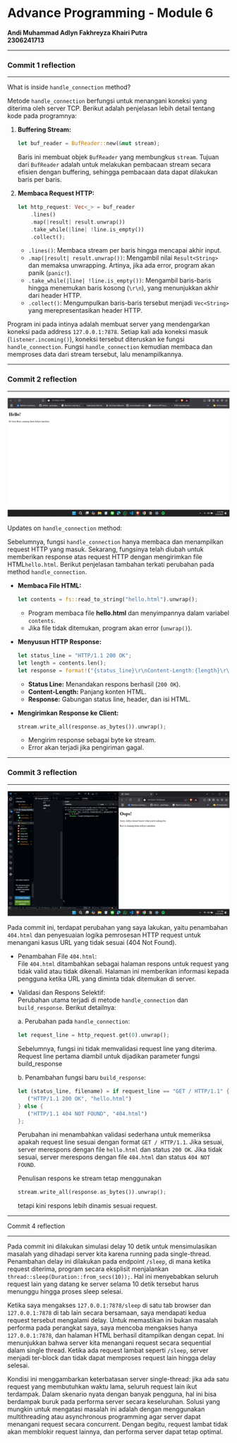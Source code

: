 # Advance Programming - Module 6

**Andi Muhammad Adlyn Fakhreyza Khairi Putra  
2306241713**

---

### Commit 1 reflection
---
What is inside `handle_connection` method?

Metode `handle_connection` berfungsi untuk menangani koneksi yang diterima oleh server TCP. Berikut adalah penjelasan lebih detail tentang kode pada programnya:

1. **Buffering Stream:**
   ```rust
   let buf_reader = BufReader::new(&mut stream);
   ```
   Baris ini membuat objek `BufReader` yang membungkus `stream`. Tujuan dari `BufReader` adalah untuk melakukan pembacaan stream secara efisien dengan buffering, sehingga pembacaan data dapat dilakukan baris per baris.

2. **Membaca Request HTTP:**
   ```rust
   let http_request: Vec<_> = buf_reader
       .lines()
       .map(|result| result.unwrap())
       .take_while(|line| !line.is_empty())
       .collect();
   ```
   - `.lines()`: Membaca stream per baris hingga mencapai akhir input.
   - `.map(|result| result.unwrap())`: Mengambil nilai `Result<String>` dan memaksa unwrapping. Artinya, jika ada error, program akan panik (`panic!`).
   - `.take_while(|line| !line.is_empty())`: Mengambil baris-baris hingga menemukan baris kosong (`\r\n`), yang menunjukkan akhir dari header HTTP.
   - `.collect()`: Mengumpulkan baris-baris tersebut menjadi `Vec<String>` yang merepresentasikan header HTTP.

Program ini pada intinya adalah membuat server yang mendengarkan koneksi pada address `127.0.0.1:7878`. Setiap kali ada koneksi masuk (`listener.incoming()`), koneksi tersebut diteruskan ke fungsi `handle_connection`. Fungsi `handle_connection` kemudian membaca dan memproses data dari stream tersebut, lalu menampilkannya.

---

### Commit 2 reflection

---

![commit2](assets/images/commit2.png)

Updates on `handle_connection` method:

Sebelumnya, fungsi `handle_connection` hanya membaca dan menampilkan request HTTP yang masuk. Sekarang, fungsinya telah diubah untuk memberikan response atas request HTTP dengan mengirimkan file HTML`hello.html`. Berikut penjelasan tambahan terkati perubahan pada method `handle_connection`.


*  **Membaca File HTML:**
   ```rust
   let contents = fs::read_to_string("hello.html").unwrap();
   ```
   - Program membaca file **hello.html** dan menyimpannya dalam variabel `contents`.
   - Jika file tidak ditemukan, program akan error (`unwrap()`).

* **Menyusun HTTP Response:**
   ```rust
   let status_line = "HTTP/1.1 200 OK";
   let length = contents.len();
   let response = format!("{status_line}\r\nContent-Length:{length}\r\n\r\n{contents}");
   ```
   - **Status Line:** Menandakan respons berhasil (`200 OK`).
   - **Content-Length:** Panjang konten HTML.
   - **Response:** Gabungan status line, header, dan isi HTML.

*  **Mengirimkan Response ke Client:**
   ```rust
   stream.write_all(response.as_bytes()).unwrap();
   ```
   - Mengirim response sebagai byte ke stream.
   - Error akan terjadi jika pengiriman gagal.

---

### Commit 3 reflection

---

![commit3](assets/images/commit3.png)


Pada commit ini, terdapat perubahan yang saya lakukan, yaitu penambahan `404.html` dan penyesuaian logika pemrosesan HTTP request untuk menangani kasus URL yang tidak sesuai (404 Not Found).

* Penambahan File `404.html`:  
   File `404.html` ditambahkan sebagai halaman respons untuk request yang tidak valid atau tidak dikenali. Halaman ini memberikan informasi kepada pengguna ketika URL yang diminta tidak ditemukan di server.

* Validasi dan Respons Selektif:  
   Perubahan utama terjadi di metode `handle_connection` dan `build_response`. Berikut detailnya:

   a. Perubahan pada `handle_connection`:
   ```rust
   let request_line = http_request.get(0).unwrap();
   ```
   Sebelumnya, fungsi ini tidak memvalidasi request line yang diterima. Request line pertama diambil untuk dijadikan parameter fungsi build_response

   b. Penambahan fungsi baru `build_response`:
   ```rust
   let (status_line, filename) = if request_line == "GET / HTTP/1.1" {
      ("HTTP/1.1 200 OK", "hello.html")
   } else {
      ("HTTP/1.1 404 NOT FOUND", "404.html")
   };
   ```
   Perubahan ini menambahkan validasi sederhana untuk memeriksa apakah request line sesuai dengan format `GET / HTTP/1.1`. Jika sesuai, server merespons dengan file `hello.html` dan status `200 OK`. Jika tidak sesuai, server merespons dengan file `404.html` dan status `404 NOT FOUND`.

   Penulisan respons ke stream tetap menggunakan 
   ```rust
   stream.write_all(response.as_bytes()).unwrap();
   ```
   tetapi kini respons lebih dinamis sesuai request.

---

Commit 4 reflection

---

Pada commit ini dilakukan simulasi delay 10 detik untuk mensimulasikan masalah yang dihadapi server kita karena running pada single-thread. Penambahan delay ini dilakukan pada endpoint `/sleep`, di mana ketika request diterima, program secara eksplisit menjalankan `thread::sleep(Duration::from_secs(10));`. Hal ini menyebabkan seluruh request lain yang datang ke server selama 10 detik tersebut harus menunggu hingga proses sleep selesai.

Ketika saya mengakses `127.0.0.1:7878/sleep` di satu tab browser dan `127.0.0.1:7878` di tab lain secara bersamaan, saya mendapati kedua request tersebut mengalami delay. Untuk memastikan ini bukan masalah performa pada perangkat saya, saya mencoba mengakses hanya `127.0.0.1:7878`, dan halaman HTML berhasil ditampilkan dengan cepat. Ini menunjukkan bahwa server kita menangani request secara sequential dalam single thread. Ketika ada request lambat seperti `/sleep`, server menjadi ter-block dan tidak dapat memproses request lain hingga delay selesai. 

Kondisi ini menggambarkan keterbatasan server single-thread: jika ada satu request yang membutuhkan waktu lama, seluruh request lain ikut terdampak. Dalam skenario nyata dengan banyak pengguna, hal ini bisa berdampak buruk pada performa server secara keseluruhan. Solusi yang mungkin untuk mengatasi masalah ini adalah dengan menggunakan multithreading atau asynchronous programming agar server dapat menangani request secara concurrent. Dengan begitu, request lambat tidak akan memblokir request lainnya, dan performa server dapat tetap optimal.